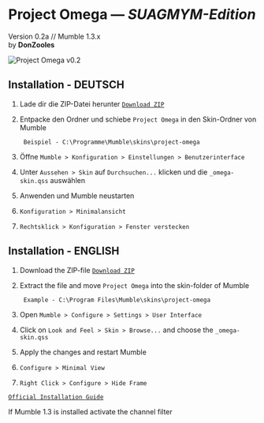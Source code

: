 # Project Omega — <i>SUAGMYM-Edition</i>

Version 0.2a // Mumble 1.3.x<br>
by <b>DonZooles</b> <br>

![Project Omega v0.2](https://raw.githubusercontent.com/DonZooles/project-omega/gh-pages/images/project-omega_v0.2.PNG)

## Installation - DEUTSCH


1. Lade dir die ZIP-Datei herunter [`Download ZIP`](https://github.com/DonZooles/project-omega/archive/master.zip)

2. Entpacke den Ordner und schiebe `Project Omega` in den Skin-Ordner von Mumble

        Beispiel - C:\Programme\Mumble\skins\project-omega

3. Öffne `Mumble > Konfiguration > Einstellungen > Benutzerinterface`

4. Unter `Aussehen > Skin` auf `Durchsuchen...` klicken und die `_omega-skin.qss` auswählen

5. Anwenden und Mumble neustarten

6. `Konfiguration > Minimalansicht`

7. `Rechtsklick > Konfiguration > Fenster verstecken`


## Installation - ENGLISH


1. Download the ZIP-file [`Download ZIP`](https://github.com/DonZooles/project-omega/archive/master.zip)

2. Extract the file and move `Project Omega` into the skin-folder of Mumble

        Example - C:\Program Files\Mumble\skins\project-omega

3. Open `Mumble > Configure > Settings > User Interface`

4. Click on `Look and Feel > Skin > Browse...` and choose the `_omega-skin.qss`

5. Apply the changes and restart Mumble

6. `Configure > Minimal View`

7. `Right Click > Configure > Hide Frame`

[`Official Installation Guide`](http://mumble.sourceforge.net/Skins#Installing_a_Skin)

If Mumble 1.3 is installed activate the channel filter
